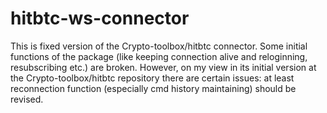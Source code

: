 # hitbtc-ws-connector
This is fixed version of the Crypto-toolbox/hitbtc connector. Some initial functions of 
the package (like keeping connection alive and reloginning, resubscribing etc.) are broken.
However, on my view in its initial version at the Crypto-toolbox/hitbtc repository there are
certain issues: at least reconnection function (especially cmd history maintaining) should
be revised.
